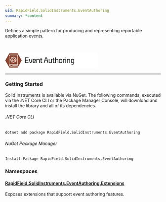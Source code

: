 ```yaml
---
uid: RapidField.SolidInstruments.EventAuthoring
summary: *content
---
```


<!--
Copyright (c) RapidField LLC. Licensed under the MIT License. See LICENSE.txt in the project root for license information.
-->

Defines a simple pattern for producing and representing reportable application events.

<br />

![Event Authoring label](../images/Label.EventAuthoring.300w.png)
- - -

### Getting Started

Solid Instruments is available via NuGet. The following commands, executed via the .NET Core CLI or the Package Manager Console, will download and install the library and all of its dependencies.

###### .NET Core CLI

```shell
dotnet add package RapidField.SolidInstruments.EventAuthoring
```

###### NuGet Package Manager

```shell
Install-Package RapidField.SolidInstruments.EventAuthoring
```

### Namespaces

#### [RapidField.SolidInstruments.EventAuthoring.Extensions](RapidField.SolidInstruments.EventAuthoring.Extensions.html)

<section>
Exposes extensions that support event authoring features.
</section>